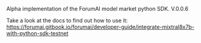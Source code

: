 Alpha implementation of the ForumAI model market python SDK. V.0.0.6

Take a look at the docs to find out how to use it: https://forumai.gitbook.io/forumai/developer-guide/integrate-mixtral8x7b-with-python-sdk-testnet

